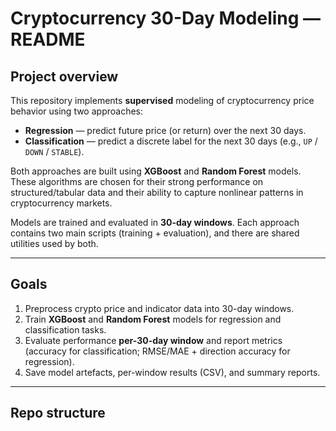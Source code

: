 # Cryptocurrency 30-Day Modeling — README

## Project overview
This repository implements **supervised** modeling of cryptocurrency price behavior using two approaches:

- **Regression** — predict future price (or return) over the next 30 days.  
- **Classification** — predict a discrete label for the next 30 days (e.g., `UP` / `DOWN` / `STABLE`).  

Both approaches are built using **XGBoost** and **Random Forest** models. These algorithms are chosen for their strong performance on structured/tabular data and their ability to capture nonlinear patterns in cryptocurrency markets.  

Models are trained and evaluated in **30-day windows**. Each approach contains two main scripts (training + evaluation), and there are shared utilities used by both.

---

## Goals
1. Preprocess crypto price and indicator data into 30-day windows.  
2. Train **XGBoost** and **Random Forest** models for regression and classification tasks.  
3. Evaluate performance **per-30-day window** and report metrics (accuracy for classification; RMSE/MAE + direction accuracy for regression).  
4. Save model artefacts, per-window results (CSV), and summary reports.

---

## Repo structure

